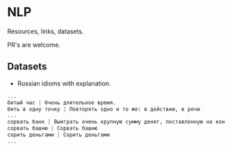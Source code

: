 # NLP

Resources, links, datasets.

PR's are welcome.

## Datasets

- Russian idioms with explanation.

```python
...
битый час | Очень длительное время.
бить в одну точку | Повторять одно и то же: в действии, в речи
...
сорвать банк | Выиграть очень крупную сумму денег, поставленную на кон
сорвать башню | Сорвать башню
сорить деньгами | Сорить деньгами
...
```
